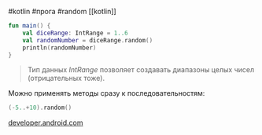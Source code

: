 #kotlin #прога #random 
[[kotlin]]

```kotlin
fun main() {
	val diceRange: IntRange = 1..6
    val randomNumber = diceRange.random()
    println(randomNumber)
}
```

> Тип данных *IntRange* позволяет создавать диапазоны целых чисел (отрицательных тоже).

Можно применять методы сразу к последовательностям:

```kotlin
(-5..+10).random()
```

[developer.android.com](https://developer.android.com/codelabs/basic-android-kotlin-training-create-dice-roller-in-kotlin?continue=https%3A%2F%2Fdeveloper.android.com%2Fcourses%2Fpathways%2Fandroid-basics-kotlin-four%23codelab-https%3A%2F%2Fdeveloper.android.com%2Fcodelabs%2Fbasic-android-kotlin-training-create-dice-roller-in-kotlin#1)

